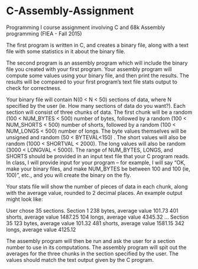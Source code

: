 # C-Assembly-Assignment
Programming I course assignment involving C and 68k Assembly programming (FIEA - Fall 2015)

The first program is written in C, and creates a binary file, along with a text file with some statistics in it about the binary file.

The second program is an assembly program which will include the binary file you created with your first program. Your assembly program will compute some values using your binary file, and then print the results. The results will be compared to your first program’s text file stats output to check for correctness.

Your binary file will contain N(0 < N < 50) sections of data, where N specified by the user (ie. How many sections of data do you want?). Each section will consist of three chunks of data. The first chunk will be a random (100 < NUM_BYTES < 500) number of bytes, followed by a random (100 < NUM_SHORTS < 500) number of shorts, followed by a random (100 < NUM_LONGS < 500) number of longs. The byte values themselves will be unsigned and random (50 < BYTEVAL<150) . The short values will also be random (1000 < SHORTVAL < 2000). The long values will also be random (3000 < LONGVAL < 5000). The range of NUM_BYTES, LONGS, and SHORTS should be provided in an input text file that your C program reads. In class, I will provide input for your program – for example, I will say “OK, make your binary files, and make NUM_BYTES be between 100 and 100 (ie, 100)”, etc., and you will create the binary on the fly.

Your stats file will show the number of pieces of data in each chunk, along with the average value, rounded to 2 decimal places. An example output might look like:

User chose 35 sections.
Section 1
238 bytes, average value 101.73
401 shorts, average value 1487.25
104 longs, average value 4345.32
…
Section 35
123 bytes, average value 101.32
481 shorts, average value 1581.15
342 longs, average value 4125.12

The assembly program will then be run and ask the user for a section number to use in its computations. The assembly program will spit out the averages for the three chunks in the section specified by the user. The values should match the text output given by the C program.
